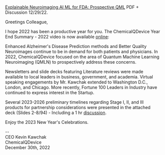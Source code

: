 [Explainable Neuroimaging AI ML for FDA; Prospective QML](https://www.chemicalqdevice.com/explainable-neuroimaging-ai-ml-for-fda-prospective-qml) PDF + Discussion 12/29/22.

Greetings Colleague,

I hope 2022 has been a productive year for you. The ChemicalQDevice Year End Summary - 2022 video is now available [online](https://www.youtube.com/watch?v=5ti6qWUUiIw&t=1s):

Enhanced Alzheimer's Disease Prediction methods and Better Quality Neuroimages continue to be in demand for both patients and physicians. In 2022, ChemicalQDevice focused on the area of Quantum Machine Learning Neuroimaging (QMLN) to prospectively address these concerns. 

Newsletters and slide decks featuring Literature reviews were made available to local leaders in business, government, and academia. Virtual speaking engagements by Mr. Kawchak extended to Washington D.C., London, and Chicago. More recently, Fortune 100 Leaders in Industry have continued to express interest in the Startup. 

Several 2023-2026 preliminary timelines regarding Stage I, II, and III products for partnership considerations were presented in the attached deck (Slides 2-8/94) - Including a 1 hr [discussion](https://www.youtube.com/watch?v=00iuOBAr_3A).

Enjoy the 2023 New Year's Celebrations. 

-- <br>
CEO Kevin Kawchak <br>
ChemicalQDevice <br>
December 30th, 2022 <br>
